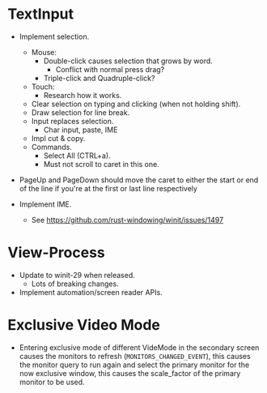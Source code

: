 # TextInput

* Implement selection.
    - Mouse:
        - Double-click causes selection that grows by word.
            - Conflict with normal press drag?
        - Triple-click and Quadruple-click?
    - Touch:
        - Research how it works.
    - Clear selection on typing and clicking (when not holding shift).
    - Draw selection for line break.
    - Input replaces selection.
        - Char input, paste, IME
    - Impl cut & copy.
    - Commands.
        - Select All (CTRL+a).
        - Must not scroll to caret in this one.

* PageUp and PageDown should move the caret to either the start or end of the line if you're at the first or last line respectively

* Implement IME.
    - See https://github.com/rust-windowing/winit/issues/1497

# View-Process

* Update to winit-29 when released.
    - Lots of breaking changes.
* Implement automation/screen reader APIs.

# Exclusive Video Mode

* Entering exclusive mode of different VideMode in the secondary screen causes the
  monitors to refresh (`MONITORS_CHANGED_EVENT`), this causes the monitor query to
  run again and select the primary monitor for the now exclusive window, this causes
  the scale_factor of the primary monitor to be used.
